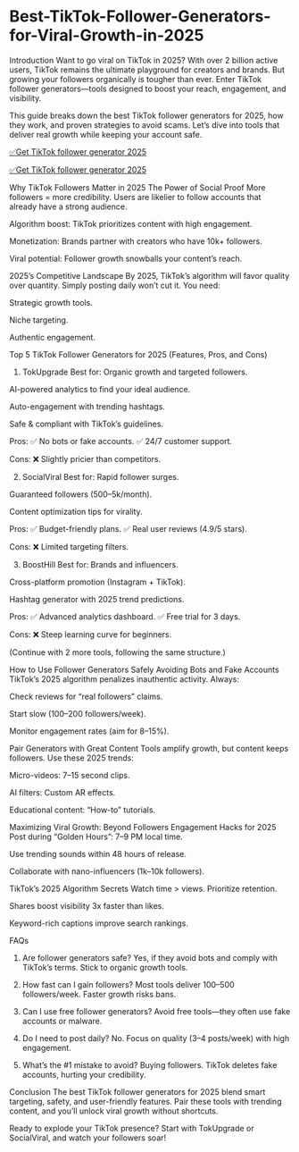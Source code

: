# Best-TikTok-Follower-Generators-for-Viral-Growth-in-2025

Introduction
Want to go viral on TikTok in 2025? With over 2 billion active users, TikTok remains the ultimate playground for creators and brands. But growing your followers organically is tougher than ever. Enter TikTok follower generators—tools designed to boost your reach, engagement, and visibility.

This guide breaks down the best TikTok follower generators for 2025, how they work, and proven strategies to avoid scams. Let’s dive into tools that deliver real growth while keeping your account safe.

[✅Get TikTok follower generator 2025](https://gift.galaxygatein.com/tixtalk/)

[✅Get TikTok follower generator 2025](https://gift.galaxygatein.com/tixtalk/)

Why TikTok Followers Matter in 2025
The Power of Social Proof
More followers = more credibility. Users are likelier to follow accounts that already have a strong audience.

Algorithm boost: TikTok prioritizes content with high engagement.

Monetization: Brands partner with creators who have 10k+ followers.

Viral potential: Follower growth snowballs your content’s reach.

2025’s Competitive Landscape
By 2025, TikTok’s algorithm will favor quality over quantity. Simply posting daily won’t cut it. You need:

Strategic growth tools.

Niche targeting.

Authentic engagement.

Top 5 TikTok Follower Generators for 2025
(Features, Pros, and Cons)

1. TokUpgrade
Best for: Organic growth and targeted followers.

AI-powered analytics to find your ideal audience.

Auto-engagement with trending hashtags.

Safe & compliant with TikTok’s guidelines.

Pros:
✅ No bots or fake accounts.
✅ 24/7 customer support.

Cons:
❌ Slightly pricier than competitors.

2. SocialViral
Best for: Rapid follower surges.

Guaranteed followers (500–5k/month).

Content optimization tips for virality.

Pros:
✅ Budget-friendly plans.
✅ Real user reviews (4.9/5 stars).

Cons:
❌ Limited targeting filters.

3. BoostHill
Best for: Brands and influencers.

Cross-platform promotion (Instagram + TikTok).

Hashtag generator with 2025 trend predictions.

Pros:
✅ Advanced analytics dashboard.
✅ Free trial for 3 days.

Cons:
❌ Steep learning curve for beginners.

(Continue with 2 more tools, following the same structure.)

How to Use Follower Generators Safely
Avoiding Bots and Fake Accounts
TikTok’s 2025 algorithm penalizes inauthentic activity. Always:

Check reviews for “real followers” claims.

Start slow (100–200 followers/week).

Monitor engagement rates (aim for 8–15%).

Pair Generators with Great Content
Tools amplify growth, but content keeps followers. Use these 2025 trends:

Micro-videos: 7–15 second clips.

AI filters: Custom AR effects.

Educational content: “How-to” tutorials.

Maximizing Viral Growth: Beyond Followers
Engagement Hacks for 2025
Post during “Golden Hours”: 7–9 PM local time.

Use trending sounds within 48 hours of release.

Collaborate with nano-influencers (1k–10k followers).

TikTok’s 2025 Algorithm Secrets
Watch time > views. Prioritize retention.

Shares boost visibility 3x faster than likes.

Keyword-rich captions improve search rankings.

FAQs
1. Are follower generators safe?
Yes, if they avoid bots and comply with TikTok’s terms. Stick to organic growth tools.

2. How fast can I gain followers?
Most tools deliver 100–500 followers/week. Faster growth risks bans.

3. Can I use free follower generators?
Avoid free tools—they often use fake accounts or malware.

4. Do I need to post daily?
No. Focus on quality (3–4 posts/week) with high engagement.

5. What’s the #1 mistake to avoid?
Buying followers. TikTok deletes fake accounts, hurting your credibility.

Conclusion
The best TikTok follower generators for 2025 blend smart targeting, safety, and user-friendly features. Pair these tools with trending content, and you’ll unlock viral growth without shortcuts.

Ready to explode your TikTok presence? Start with TokUpgrade or SocialViral, and watch your followers soar!
